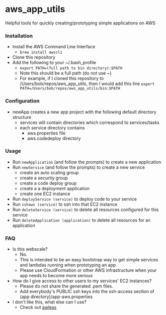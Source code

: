 # aws_app_utils
Helpful tools for quickly creating/prototyping simple applications on AWS

### Installation
* Install the AWS Command Line Interface
  * `brew install awscli`
* Clone this repository
* Add the following to your ~/.bash_profile
  * `export PATH=(full path to bin directory):$PATH`
  * Note this should be a full path (do not use ~)
  * For example, if I cloned this repository to /Users/bob/repos/aws_app_utils, then I would add this line `export PATH=/Users/bob/repos/aws_app_utils/bin:$PATH`

### Configuration
* newApp creates a new app project with the following default directory structure
  * services will contain directories which correspond to services/tasks
  * each service directory contains
    * aws.properties file
    * aws.codedeploy directory

### Usage

* Run `newApplication` (and follow the prompts) to create a new application
* Run `newService` (and follow the prompts) to create a new service
  * create an auto scaling group
  * create a security group
  * create a code deploy group
  * create a a deployment application
  * create one EC2 instance
* Run `deployService (service)` to deploy code to your service
* Run `sshaws (service)` to ssh into that EC2 instance
* Run `deleteService (service)` to delete all resources configured for this service
* Run `deleteApplication (application)` to delete all resources for an application

### FAQ

* Is this webscale?
  * No.
  * This is intended to be an easy bootstrap way to get simple services and lambdas running when prototyping an app
  * Please use CloudFormation or other AWS infrastructure when your app needs to become more serious
* How do I give access to other users to my services' EC2 instances?
  * Please do not share the generated .pem files.
  * Add everybody's PUBLIC ssh keys into the ssh-access section of (app directory)/app-aws.properties
* I don't like this, what else can I use?
  * Check out [awless](https://github.com/wallix/awless)
